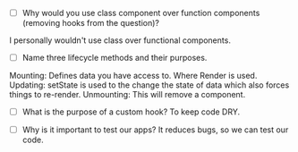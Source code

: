 - [ ] Why would you use class component over function components (removing hooks from the question)?

I personally wouldn't use class over functional components.

- [ ] Name three lifecycle methods and their purposes.

Mounting: Defines data you have access to. Where Render is used.
Updating: setState is used to the change the state of data which also forces things to re-render. 
Unmounting: This will remove a component.

- [ ] What is the purpose of a custom hook?
To keep code DRY.

- [ ] Why is it important to test our apps?
It reduces bugs, so we can test our code.